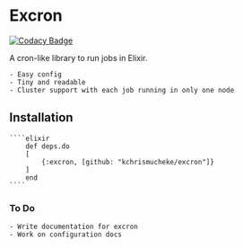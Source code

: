 # Excron

[![Codacy Badge](https://app.codacy.com/project/badge/Grade/06e5f6f673f44bc6bc2846c1038d6602)](https://www.codacy.com/gh/kchrismucheke/excron/dashboard?utm_source=github.com&amp;utm_medium=referral&amp;utm_content=kchrismucheke/excron&amp;utm_campaign=Badge_Grade)

A cron-like library to run jobs in Elixir.

    - Easy config
    - Tiny and readable
    - Cluster support with each job running in only one node

## Installation

    ````elixir
        def deps.do 
        [
            {:excron, [github: "kchrismucheke/excron"]}
        ]
        end
    ````

### To Do

    - Write documentation for excron
    - Work on configuration docs
